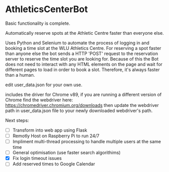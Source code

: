 # AthleticsCenterBot
Basic functionality is complete.

Automatically reserve spots at the Athletic Centre faster than everyone else.

Uses Python and Selenium to automate the process of logging in and booking a time slot at the WLU Athletics Centre.
For reserving a spot faster than anyone else the bot sends a HTTP 'POST' request to the reservation server to reserve the time slot you are looking for.
Because of this the Bot does not need to interact with any HTML elements on the page and wait for different pages to load in order to book a slot.
Therefore, it's always faster than a human.

edit user_data.json for your own use.

includes the driver for Chrome v89, if you are running a different version of Chrome find the webdriver here: https://chromedriver.chromium.org/downloads then update the webdriver path in user_data.json file to your newly downloaded webdriver's path.


Next steps:
 - [ ] Transform into web app using Flask
 - [ ] Remotly Host on Raspberry Pi to run 24/7
 - [ ] Impliment multi-thread processing to handle multiple users at the same time
 - [ ] General optimisation (use faster search algorithims)
 - [x] Fix login timeout issues
 - [ ] Add reserved times to Google Calendar
